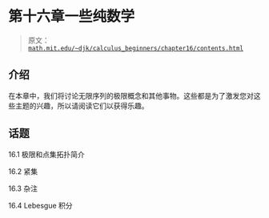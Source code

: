 # 第十六章一些纯数学

> 原文： [`math.mit.edu/~djk/calculus_beginners/chapter16/contents.html`](http://math.mit.edu/~djk/calculus_beginners/chapter16/contents.html)

## 介绍

在本章中，我们将讨论无限序列的极限概念和其他事物。这些都是为了激发您对这些主题的兴趣，所以请阅读它们以获得乐趣。

## 话题

16.1 极限和点集拓扑简介

16.2 紧集

16.3 杂注

16.4 Lebesgue 积分
